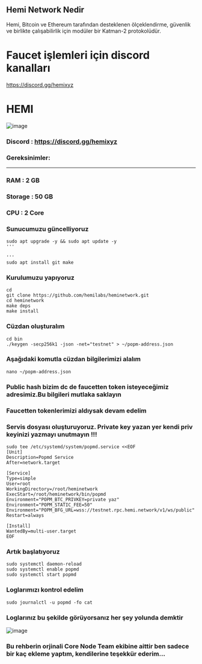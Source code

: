 ## Hemi Network Nedir
Hemi, Bitcoin ve Ethereum tarafından desteklenen ölçeklendirme, güvenlik ve birlikte çalışabilirlik için modüler bir Katman-2 protokolüdür. 

# Faucet işlemleri için discord kanalları
https://discord.gg/hemixyz
# HEMI
![image](https://github.com/user-attachments/assets/c8b01d22-9fed-4fb5-beaa-5076a3e621e5)

### Discord : https://discord.gg/hemixyz

### Gereksinimler:
-------------------
### RAM : 2 GB
### Storage : 50 GB
### CPU : 2 Core

### Sunucumuzu güncelliyoruz
```
sudo apt upgrade -y && sudo apt update -y
'''

'''
sudo apt install git make
```
###  Kurulumuzu yapıyoruz
```
cd
git clone https://github.com/hemilabs/heminetwork.git
cd heminetwork
make deps
make install
```
### Cüzdan oluşturalım
```
cd bin
./keygen -secp256k1 -json -net="testnet" > ~/popm-address.json

```
### Aşağıdaki komutla cüzdan bilgilerimizi alalım
```
nano ~/popm-address.json
```
### Public hash bizim dc de faucetten token isteyeceğimiz adresimiz.Bu bilgileri mutlaka saklayın
### Faucetten tokenlerimizi aldıysak devam edelim
### Servis dosyası oluşturuyoruz. Private key yazan yer kendi priv keyinizi yazmayı unutmayın !!!
```
sudo tee /etc/systemd/system/popmd.service <<EOF
[Unit]
Description=Popmd Service
After=network.target

[Service]
Type=simple
User=root
WorkingDirectory=/root/heminetwork
ExecStart=/root/heminetwork/bin/popmd
Environment="POPM_BTC_PRIVKEY=private yaz"
Environment="POPM_STATIC_FEE=50"
Environment="POPM_BFG_URL=wss://testnet.rpc.hemi.network/v1/ws/public"
Restart=always

[Install]
WantedBy=multi-user.target
EOF
```
### Artık başlatıyoruz
```
sudo systemctl daemon-reload
sudo systemctl enable popmd
sudo systemctl start popmd
```
### Loglarımızı kontrol edelim
```
sudo journalctl -u popmd -fo cat
```
### Loglarınız bu şekilde görüyorsanız her şey yolunda demktir
![image](https://github.com/user-attachments/assets/556859a7-041b-4702-99d0-a04bff4a54de)
### Bu rehberin orjinali Core Node Team ekibine aittir ben sadece bir kaç ekleme yaptım, kendilerine teşekkür ederim...





